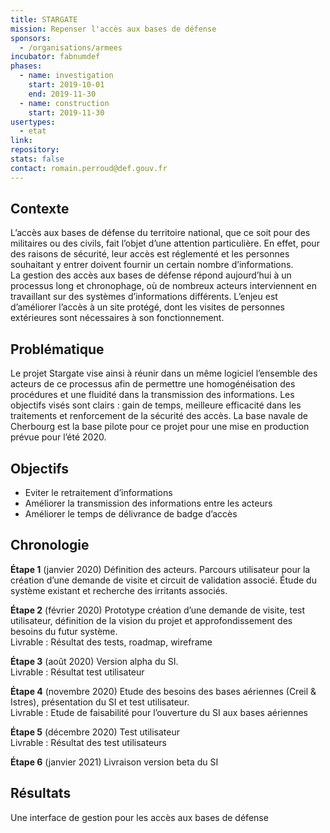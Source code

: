 ```yaml
---
title: STARGATE
mission: Repenser l'accès aux bases de défense
sponsors:
  - /organisations/armees
incubator: fabnumdef
phases:
  - name: investigation
    start: 2019-10-01
    end: 2019-11-30
  - name: construction
    start: 2019-11-30
usertypes:
  - etat
link:
repository:
stats: false
contact: romain.perroud@def.gouv.fr
---
```


## Contexte
L’accès aux bases de défense du territoire national, que ce soit pour des militaires ou des civils, fait l’objet d’une attention particulière. En effet, pour des raisons de sécurité, leur accès est réglementé et les personnes souhaitant y entrer doivent fournir un certain nombre d’informations.  
La gestion des accès aux bases de défense répond aujourd’hui à un processus long et chronophage, où de nombreux acteurs interviennent en travaillant sur des systèmes d’informations différents.
L’enjeu est d’améliorer l’accès à un site protégé, dont les visites de personnes extérieures sont nécessaires à son fonctionnement.

## Problématique

Le projet Stargate vise ainsi à réunir dans un même logiciel l’ensemble des acteurs de ce processus afin de permettre une homogénéisation des procédures et une fluidité dans la transmission des informations.
Les objectifs visés sont clairs : gain de temps, meilleure efficacité dans les traitements et renforcement de la sécurité des accès.
La base navale de Cherbourg est la base pilote pour ce projet pour une mise en production prévue pour l’été 2020.

## Objectifs   
* Eviter le retraitement d’informations
* Améliorer la transmission des informations entre les acteurs
* Améliorer le temps de délivrance de badge d’accès


## Chronologie
__Étape 1__ (janvier 2020) Définition des acteurs. Parcours utilisateur pour la création d’une demande de visite et circuit de validation associé. Étude du système existant et recherche des irritants associés.   

__Étape 2__ (février 2020)  Prototype création d’une demande de visite, test utilisateur, définition de la vision du projet et approfondissement des besoins du futur système.   
Livrable : Résultat des tests, roadmap, wireframe   

__Étape 3__ (août 2020) Version alpha du SI.    
Livrable : Résultat test utilisateur   

__Étape 4__ (novembre 2020) Etude des besoins des bases aériennes (Creil & Istres), présentation du SI et test utilisateur.   
Livrable : Etude de faisabilité pour l’ouverture du SI aux bases aériennes    

__Étape 5__ (décembre 2020) Test utilisateur   
Livrable : Résultat des test utilisateurs    

__Étape 6__ (janvier 2021) Livraison version beta du SI    


## Résultats
Une interface de gestion pour les accès aux bases de défense 

